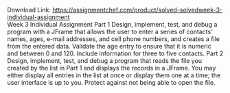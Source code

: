 Download Link: https://assignmentchef.com/product/solved-solvedweek-3-individual-assignment
<br>
Week 3 Individual Assignment Part 1 Design, implement, test, and debug a program with a JFrame that allows the user to enter a series of contacts’ names, ages, e-mail addresses, and cell phone numbers, and creates a file from the entered data. Validate the age entry to ensure that it is numeric and between 0 and 120. Include information for three to five contacts. Part 2 Design, implement, test, and debug a program that reads the file you created by the list in Part 1 and displays the records in a JFrame. You may either display all entries in the list at once or display them one at a time; the user interface is up to you. Protect against not being able to open the file.